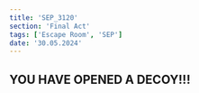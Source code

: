 ```yaml
---
title: 'SEP_3120'
section: 'Final Act'
tags: ['Escape Room', 'SEP']
date: '30.05.2024'
---
```


## YOU HAVE OPENED A DECOY!!!
